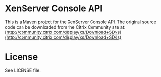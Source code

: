 XenServer Console API
=====================

This is a Maven project for the XenServer Console API.
The original source code can be downloaded from the Citrix Community
site at: [http://community.citrix.com/display/xs/Download+SDKs](http://community.citrix.com/display/xs/Download+SDKs)

License
=======

See LICENSE file.

